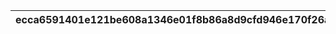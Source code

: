 |ecca6591401e121be608a1346e01f8b86a8d9cfd946e170f26a7aac1ddb010f2|af4d7c145a6081afa3535adb806c89283682ac9f5072034405391c0e2d83283d|4e138db206e4c9c7445c81f4894ee529a80e5d24bc26cf3343bc1b9f625db180|c9162ffb7e41edd9be42f3871bf0cc27235b45801aa8d7b8549ac5c45f477c25|8571339df6ba5d5269fbea9bbf5db468835b18145a90d23904c470cbef88dca2|e2721c457ebc09f90f320d80acc0e7198e2fd2ed9443abd616584029e5dfba8d|
| --- | --- | --- | --- | --- | --- |